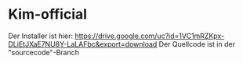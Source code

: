 # Kim-official

Der Installer ist hier: https://drive.google.com/uc?id=1VC1mRZKpx-DLiEtJXaE7NU8Y-LaLAFbc&export=download
Der Quellcode ist in der "sourcecode"-Branch
